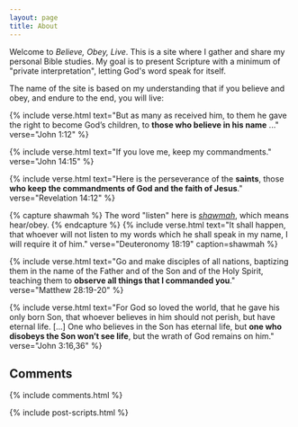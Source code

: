 ```yaml
---
layout: page
title: About
---
```


Welcome to *Believe, Obey, Live*. This is a site where I gather and share my
personal Bible studies. My goal is to present Scripture with a minimum of
"private interpretation", letting God's word speak for itself.

The name of the site is based on my understanding that if you believe and obey,
and endure to the end, you will live:

{% include verse.html
text="But as many as received him, to them he gave the right to become God’s children, to **those who believe in his name** ..."
verse="John 1:12"
%}

{% include verse.html
text="If you love me, keep my commandments."
verse="John 14:15"
%}

{% include verse.html
text="Here is the perseverance of the **saints**, those **who keep the commandments of God and the faith of Jesus**."
verse="Revelation 14:12"
%}

{% capture shawmah %}
The word "listen" here is <a href="https://www.blueletterbible.org/lexicon/h8085/ylt/wlc/0-1/"><i>shawmah</i></a>, which means hear/obey.
{% endcapture %}
{% include verse.html
text="It shall happen, that whoever will not listen to my words which he shall speak in my name, I will require it of him."
verse="Deuteronomy 18:19"
caption=shawmah
%}

{% include verse.html
text="Go and make disciples of all nations, baptizing them in the name of the Father and of the Son and of the Holy Spirit, teaching them to **observe all things that I commanded you**."
verse="Matthew 28:19-20"
%}

{% include verse.html
text="For God so loved the world, that he gave his only born Son, that whoever believes in him should not perish, but have eternal life. [...] One who believes in the Son has eternal life, but **one who disobeys the Son won’t see life**, but the wrath of God remains on him."
verse="John 3:16,36"
%}

<h2 id="comments">Comments</h2>

<div class="comments">
{% include comments.html %}
</div>

{% include post-scripts.html %}

